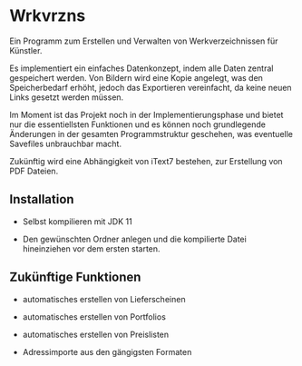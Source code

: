# Wrkvrzns

Ein Programm zum Erstellen und Verwalten von Werkverzeichnissen für Künstler.

Es implementiert ein einfaches Datenkonzept, indem alle Daten zentral gespeichert werden.
Von Bildern wird eine Kopie angelegt, was den Speicherbedarf erhöht, jedoch das Exportieren vereinfacht, da keine neuen Links gesetzt werden müssen.

Im Moment ist das Projekt noch in der Implementierungsphase und bietet nur die essentiellsten Funktionen und es 
können noch grundlegende Änderungen in der gesamten Programmstruktur geschehen, was eventuelle Savefiles unbrauchbar macht.

Zukünftig wird eine Abhängigkeit von iText7 bestehen, zur Erstellung von PDF Dateien.


## Installation

- Selbst kompilieren mit JDK 11

- Den gewünschten Ordner anlegen und die kompilierte Datei hineinziehen vor dem ersten starten.

## Zukünftige Funktionen

- automatisches erstellen von Lieferscheinen 
- automatisches erstellen von Portfolios
- automatisches erstellen von Preislisten

- Adressimporte aus den gängigsten Formaten
